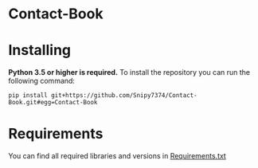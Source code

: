 # Contact-Book

# Installing
**Python 3.5 or higher is required.**
To install the repository you can run the following command:
```
pip install git+https://github.com/Snipy7374/Contact-Book.git#egg=Contact-Book
```

# Requirements
You can find all required libraries and versions in [Requirements.txt](https://github.com/Snipy7374/Contact-Book/blob/main/requirements.txt "Requirements.txt")
